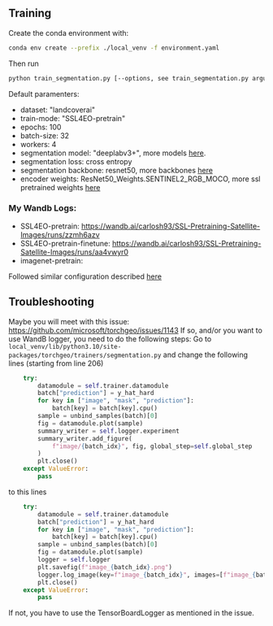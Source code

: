 ## Training
Create the conda environment with:
```bash
conda env create --prefix ./local_venv -f environment.yaml
```
Then run
```bash
python train_segmentation.py [--options, see train_segmentation.py arguments]
```
Default paramenters:
- dataset: "landcoverai"
- train-mode: "SSL4EO-pretrain"
- epochs: 100
- batch-size: 32
- workers: 4
- segmentation model: "deeplabv3+", more models [here](https://github.com/qubvel/segmentation_models.pytorch#architectures).
- segmentation loss: cross entropy
- segmentation backbone: resnet50, more backbones [here](https://github.com/qubvel/segmentation_models.pytorch#encoders)
- encoder weights: ResNet50_Weights.SENTINEL2_RGB_MOCO, more ssl pretrained weights [here](https://torchgeo.readthedocs.io/en/stable/api/models.html#resnet)

### My Wandb Logs:
- SSL4EO-pretrain: https://wandb.ai/carlosh93/SSL-Pretraining-Satellite-Images/runs/zzmh6azv
- SSL4EO-pretrain-finetune: https://wandb.ai/carlosh93/SSL-Pretraining-Satellite-Images/runs/aa4vwyr0
- imagenet-pretrain: 

Followed similar configuration described [here](https://github.com/microsoft/torchgeo/blob/main/conf/landcoverai.yaml)

## Troubleshooting
Maybe you will meet with this issue: https://github.com/microsoft/torchgeo/issues/1143
If so, and/or you want to use WandB logger, you need to do the following steps:
Go to `local_venv/lib/python3.10/site-packages/torchgeo/trainers/segmentation.py` 
and change the following lines (starting from line 206)
```python
    try:
        datamodule = self.trainer.datamodule
        batch["prediction"] = y_hat_hard
        for key in ["image", "mask", "prediction"]:
            batch[key] = batch[key].cpu()
        sample = unbind_samples(batch)[0]
        fig = datamodule.plot(sample)
        summary_writer = self.logger.experiment
        summary_writer.add_figure(
            f"image/{batch_idx}", fig, global_step=self.global_step
        )
        plt.close()
    except ValueError:
        pass
```

to this lines
```python
    try:
        datamodule = self.trainer.datamodule
        batch["prediction"] = y_hat_hard
        for key in ["image", "mask", "prediction"]:
            batch[key] = batch[key].cpu()
        sample = unbind_samples(batch)[0]
        fig = datamodule.plot(sample)
        logger = self.logger
        plt.savefig(f"image_{batch_idx}.png")
        logger.log_image(key=f"image_{batch_idx}", images=[f"image_{batch_idx}.png"])
        plt.close()
    except ValueError:
        pass
```

If not, you have to use the TensorBoardLogger as mentioned in the issue.

